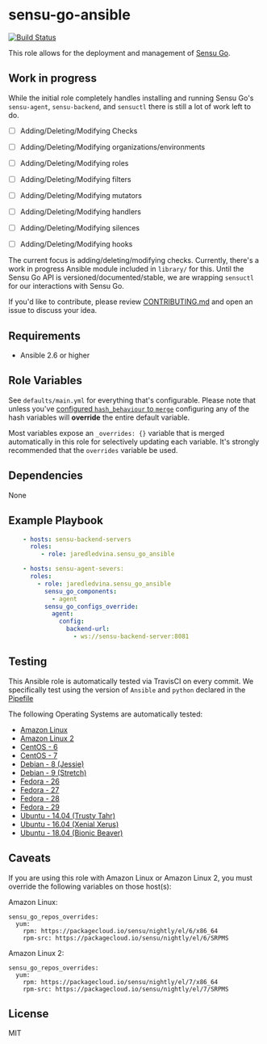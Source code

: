 sensu-go-ansible
================

[![Build Status](https://travis-ci.com/jaredledvina/sensu-go-ansible.svg?branch=master)](https://travis-ci.com/jaredledvina/sensu-go-ansible)

This role allows for the deployment and management of
[Sensu Go](https://github.com/sensu/sensu-go).

Work in progress
----------------

While the initial role completely handles installing and running Sensu Go's
`sensu-agent`, `sensu-backend`, and `sensuctl` there is still a lot of work
left to do.

- [ ] Adding/Deleting/Modifying Checks

- [ ] Adding/Deleting/Modifying organizations/environments

- [ ] Adding/Deleting/Modifying roles

- [ ] Adding/Deleting/Modifying filters

- [ ] Adding/Deleting/Modifying mutators

- [ ] Adding/Deleting/Modifying handlers

- [ ] Adding/Deleting/Modifying silences

- [ ] Adding/Deleting/Modifying hooks

The current focus is adding/deleting/modifying checks. Currently, there's a 
work in progress Ansible module included in `library/` for this. Until the Sensu
Go API is versioned/documented/stable, we are wrapping `sensuctl` for our 
interactions with Sensu Go. 

If you'd like to contribute, please review [CONTRIBUTING.md](https://github.com/jaredledvina/sensu-go-ansible/blob/master/CONTRIBUTING.md) and open an issue to discuss your 
idea.

Requirements
------------

* Ansible 2.6 or higher

Role Variables
--------------

See `defaults/main.yml` for everything that's configurable.
Please note that unless you've [configured `hash_behaviour` to `merge`](https://docs.ansible.com/ansible/latest/reference_appendices/config.html#default-hash-behaviour)
configuring any of the hash variables will **override** the entire default variable. 

Most variables expose an `_overrides: {}` variable that is merged automatically
in this role for selectively updating each variable. It's strongly recommended 
that the `overrides` variable be used.

Dependencies
------------

None

Example Playbook
----------------

```yaml
    - hosts: sensu-backend-servers
      roles:
         - role: jaredledvina.sensu_go_ansible

    - hosts: sensu-agent-severs:
      roles:
        - role: jaredledvina.sensu_go_ansible
          sensu_go_components:
            - agent
          sensu_go_configs_override:
            agent:
              config:
                backend-url:
                  - ws://sensu-backend-server:8081
```

Testing
-------

This Ansible role is automatically tested via TravisCI on every commit. We 
specifically test using the version of `Ansible` and `python` declared in the 
[Pipefile](https://github.com/jaredledvina/sensu-go-ansible/blob/master/Pipfile)

The following Operating Systems are automatically tested:
- [Amazon Linux](https://aws.amazon.com/amazon-linux-ami/)
- [Amazon Linux 2](https://aws.amazon.com/amazon-linux-2/)
- [CentOS - 6](https://wiki.centos.org/Manuals/ReleaseNotes/CentOS6.10)
- [CentOS - 7](https://wiki.centos.org/Manuals/ReleaseNotes/CentOS7)
- [Debian - 8 (Jessie)](https://wiki.debian.org/DebianJessie)
- [Debian - 9 (Stretch)](https://wiki.debian.org/DebianStretch)
- [Fedora - 26](https://docs.fedoraproject.org/en-US/fedora/f26/release-notes/)
- [Fedora - 27](https://docs.fedoraproject.org/en-US/fedora/f27/release-notes/)
- [Fedora - 28](https://docs.fedoraproject.org/en-US/fedora/f28/release-notes/)
- [Fedora - 29](https://docs.fedoraproject.org/en-US/fedora/f29/release-notes/)
- [Ubuntu - 14.04 (Trusty Tahr)](http://releases.ubuntu.com/14.04/)
- [Ubuntu - 16.04 (Xenial Xerus)](http://releases.ubuntu.com/16.04/)
- [Ubuntu - 18.04 (Bionic Beaver)](http://releases.ubuntu.com/18.04/)

Caveats
-------

If you are using this role with Amazon Linux or Amazon Linux 2, you must 
override the following variables on those host(s):

Amazon Linux:
```
sensu_go_repos_overrides:
  yum:
    rpm: https://packagecloud.io/sensu/nightly/el/6/x86_64
    rpm-src: https://packagecloud.io/sensu/nightly/el/6/SRPMS
```
Amazon Linux 2:
```
sensu_go_repos_overrides:
  yum:
    rpm: https://packagecloud.io/sensu/nightly/el/7/x86_64
    rpm-src: https://packagecloud.io/sensu/nightly/el/7/SRPMS
```


License
-------

MIT
